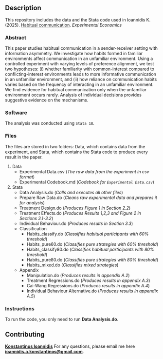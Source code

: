 ## Description

This repository includes the data and the Stata code used in Ioannidis K. (2025). [Habitual communication](https://www.sciencedirect.com/science/article/pii/S2214804323000861). *Experimental Economics*

### Abstract

This paper studies habitual communication in a sender-receiver setting with information asymmetry. We investigate how habits formed in familiar environments affect communication in an unfamiliar environment. Using a controlled experiment with varying levels of preference alignment, we test two hypotheses: (i) whether familiarity with common-interest compared to conflicting-interest environments leads to more informative communication in an unfamiliar environment, and (ii) how reliance on communication habits varies based on the frequency of interacting in an unfamiliar environment. We find evidence for habitual communication only when the unfamiliar environment occurs rarely. Analysis of individual decisions provides suggestive evidence on the mechanisms.

### Software

The analysis was conducted using ```Stata 18```.

### Files

The files are stored in two folders: Data, which contains data from the experiment, and Stata, which contains the Stata code to produce every result in the paper.

1. Data
   * Experimental Data.csv (*The raw data from the experiment in csv format*)
   * Experimental Codebook.md (*Codebook for ```Experimental Data.csv```*)
2. Stata
   * Data Analysis.do (*Calls and executes all other files*)
   * Prepare Raw Data.do (*Cleans raw experimental data and prepares it for analysis*)
   * Treatment Design.do (*Produces Figure 1 in Section 2.2*)
   * Treatment Effects.do (*Produces Results 1,2,3 and Figure 2 in Sections 3.1-3.2*)
   * Individual Behaviour.do (*Produces results in Section 3.3*)
   * Classification 
      * Habits_classify.do (*Classifies habitual participants with 60% threshold*)
      * Habits_pure60.do (*Classifies pure strategies with 60% threshold*)
      * Habits_classify80.do (*Classifies habitual participants with 80% threshold*)
      * Habits_pure80.do (*Classifies pure strategies with 80% threshold*)
      * Habits_mixed.do (*Classifies mixed strategies*)
   * Appendix 
      * Manipulation.do (*Produces results in appendix A.2*)
      * Treatment Regressions.do (*Produces results in appendix A.3*)
      * Cai-Wang Regressions.do (*Produces results in appendix A.4*)
      * Individual Behaviour Alternative.do (*Produces results in appendix A.5*)
    
     
### Instructions
To run the code, you only need to run **Data Analysis.do**.

## Contributing

**[Konstantinos Ioannidis](http://konstantinosioannidis.com/)** 
For any questions, please email me here **ioannidis.a.konstantinos@gmail.com**.
